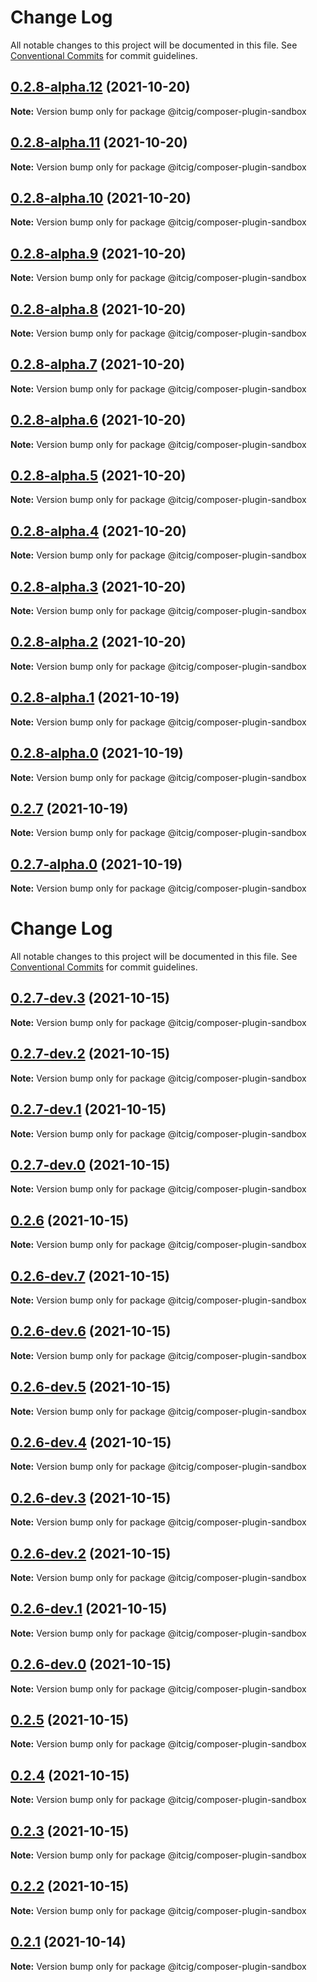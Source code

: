 # Change Log

All notable changes to this project will be documented in this file.
See [Conventional Commits](https://conventionalcommits.org) for commit guidelines.

## [0.2.8-alpha.12](https://github.com/itcig/composer-plugin-sandbox/compare/@itcig/composer-plugin-sandbox@0.2.8-alpha.11...@itcig/composer-plugin-sandbox@0.2.8-alpha.12) (2021-10-20)

**Note:** Version bump only for package @itcig/composer-plugin-sandbox





## [0.2.8-alpha.11](https://github.com/itcig/composer-plugin-sandbox/compare/@itcig/composer-plugin-sandbox@0.2.8-alpha.10...@itcig/composer-plugin-sandbox@0.2.8-alpha.11) (2021-10-20)

**Note:** Version bump only for package @itcig/composer-plugin-sandbox





## [0.2.8-alpha.10](https://github.com/itcig/composer-plugin-sandbox/compare/@itcig/composer-plugin-sandbox@0.2.8-alpha.9...@itcig/composer-plugin-sandbox@0.2.8-alpha.10) (2021-10-20)

**Note:** Version bump only for package @itcig/composer-plugin-sandbox





## [0.2.8-alpha.9](https://github.com/itcig/composer-plugin-sandbox/compare/@itcig/composer-plugin-sandbox@0.2.8-alpha.8...@itcig/composer-plugin-sandbox@0.2.8-alpha.9) (2021-10-20)

**Note:** Version bump only for package @itcig/composer-plugin-sandbox





## [0.2.8-alpha.8](https://github.com/itcig/composer-plugin-sandbox/compare/@itcig/composer-plugin-sandbox@0.2.8-alpha.7...@itcig/composer-plugin-sandbox@0.2.8-alpha.8) (2021-10-20)

**Note:** Version bump only for package @itcig/composer-plugin-sandbox





## [0.2.8-alpha.7](https://github.com/itcig/composer-plugin-sandbox/compare/@itcig/composer-plugin-sandbox@0.2.8-alpha.6...@itcig/composer-plugin-sandbox@0.2.8-alpha.7) (2021-10-20)

**Note:** Version bump only for package @itcig/composer-plugin-sandbox





## [0.2.8-alpha.6](https://github.com/itcig/composer-plugin-sandbox/compare/@itcig/composer-plugin-sandbox@0.2.8-alpha.5...@itcig/composer-plugin-sandbox@0.2.8-alpha.6) (2021-10-20)

**Note:** Version bump only for package @itcig/composer-plugin-sandbox





## [0.2.8-alpha.5](https://github.com/itcig/composer-plugin-sandbox/compare/@itcig/composer-plugin-sandbox@0.2.8-alpha.4...@itcig/composer-plugin-sandbox@0.2.8-alpha.5) (2021-10-20)

**Note:** Version bump only for package @itcig/composer-plugin-sandbox





## [0.2.8-alpha.4](https://github.com/itcig/composer-plugin-sandbox/compare/@itcig/composer-plugin-sandbox@0.2.8-alpha.3...@itcig/composer-plugin-sandbox@0.2.8-alpha.4) (2021-10-20)

**Note:** Version bump only for package @itcig/composer-plugin-sandbox





## [0.2.8-alpha.3](https://github.com/itcig/composer-plugin-sandbox/compare/@itcig/composer-plugin-sandbox@0.2.8-alpha.2...@itcig/composer-plugin-sandbox@0.2.8-alpha.3) (2021-10-20)

**Note:** Version bump only for package @itcig/composer-plugin-sandbox





## [0.2.8-alpha.2](https://github.com/itcig/composer-plugin-sandbox/compare/@itcig/composer-plugin-sandbox@0.2.8-alpha.1...@itcig/composer-plugin-sandbox@0.2.8-alpha.2) (2021-10-20)

**Note:** Version bump only for package @itcig/composer-plugin-sandbox





## [0.2.8-alpha.1](https://github.com/itcig/composer-plugin-sandbox/compare/@itcig/composer-plugin-sandbox@0.2.8-alpha.0...@itcig/composer-plugin-sandbox@0.2.8-alpha.1) (2021-10-19)

**Note:** Version bump only for package @itcig/composer-plugin-sandbox





## [0.2.8-alpha.0](https://github.com/itcig/composer-plugin-sandbox/compare/@itcig/composer-plugin-sandbox@0.2.7...@itcig/composer-plugin-sandbox@0.2.8-alpha.0) (2021-10-19)

**Note:** Version bump only for package @itcig/composer-plugin-sandbox





## [0.2.7](https://github.com/itcig/composer-plugin-sandbox/compare/@itcig/composer-plugin-sandbox@0.2.7-alpha.0...@itcig/composer-plugin-sandbox@0.2.7) (2021-10-19)

**Note:** Version bump only for package @itcig/composer-plugin-sandbox





## [0.2.7-alpha.0](https://github.com/itcig/composer-plugin-sandbox/compare/@itcig/composer-plugin-sandbox@0.2.0...@itcig/composer-plugin-sandbox@0.2.7-alpha.0) (2021-10-19)

**Note:** Version bump only for package @itcig/composer-plugin-sandbox





# Change Log

All notable changes to this project will be documented in this file. See
[Conventional Commits](https://conventionalcommits.org) for commit guidelines.

## [0.2.7-dev.3](https://github.com/itcig/composer-plugin-sandbox/compare/@itcig/composer-plugin-sandbox@0.2.7-dev.2...@itcig/composer-plugin-sandbox@0.2.7-dev.3) (2021-10-15)

**Note:** Version bump only for package @itcig/composer-plugin-sandbox

## [0.2.7-dev.2](https://github.com/itcig/composer-plugin-sandbox/compare/@itcig/composer-plugin-sandbox@0.2.7-dev.1...@itcig/composer-plugin-sandbox@0.2.7-dev.2) (2021-10-15)

**Note:** Version bump only for package @itcig/composer-plugin-sandbox

## [0.2.7-dev.1](https://github.com/itcig/composer-plugin-sandbox/compare/@itcig/composer-plugin-sandbox@0.2.7-dev.0...@itcig/composer-plugin-sandbox@0.2.7-dev.1) (2021-10-15)

**Note:** Version bump only for package @itcig/composer-plugin-sandbox

## [0.2.7-dev.0](https://github.com/itcig/composer-plugin-sandbox/compare/@itcig/composer-plugin-sandbox@0.2.6...@itcig/composer-plugin-sandbox@0.2.7-dev.0) (2021-10-15)

**Note:** Version bump only for package @itcig/composer-plugin-sandbox

## [0.2.6](https://github.com/itcig/composer-plugin-sandbox/compare/@itcig/composer-plugin-sandbox@0.2.6-dev.7...@itcig/composer-plugin-sandbox@0.2.6) (2021-10-15)

**Note:** Version bump only for package @itcig/composer-plugin-sandbox

## [0.2.6-dev.7](https://github.com/itcig/composer-plugin-sandbox/compare/@itcig/composer-plugin-sandbox@0.2.6-dev.6...@itcig/composer-plugin-sandbox@0.2.6-dev.7) (2021-10-15)

**Note:** Version bump only for package @itcig/composer-plugin-sandbox

## [0.2.6-dev.6](https://github.com/itcig/composer-plugin-sandbox/compare/@itcig/composer-plugin-sandbox@0.2.6-dev.5...@itcig/composer-plugin-sandbox@0.2.6-dev.6) (2021-10-15)

**Note:** Version bump only for package @itcig/composer-plugin-sandbox

## [0.2.6-dev.5](https://github.com/itcig/composer-plugin-sandbox/compare/@itcig/composer-plugin-sandbox@0.2.6-dev.4...@itcig/composer-plugin-sandbox@0.2.6-dev.5) (2021-10-15)

**Note:** Version bump only for package @itcig/composer-plugin-sandbox

## [0.2.6-dev.4](https://github.com/itcig/composer-plugin-sandbox/compare/@itcig/composer-plugin-sandbox@0.2.6-dev.3...@itcig/composer-plugin-sandbox@0.2.6-dev.4) (2021-10-15)

**Note:** Version bump only for package @itcig/composer-plugin-sandbox

## [0.2.6-dev.3](https://github.com/itcig/composer-plugin-sandbox/compare/@itcig/composer-plugin-sandbox@0.2.6-dev.2...@itcig/composer-plugin-sandbox@0.2.6-dev.3) (2021-10-15)

**Note:** Version bump only for package @itcig/composer-plugin-sandbox

## [0.2.6-dev.2](https://github.com/itcig/composer-plugin-sandbox/compare/@itcig/composer-plugin-sandbox@0.2.6-dev.1...@itcig/composer-plugin-sandbox@0.2.6-dev.2) (2021-10-15)

**Note:** Version bump only for package @itcig/composer-plugin-sandbox

## [0.2.6-dev.1](https://github.com/itcig/composer-plugin-sandbox/compare/@itcig/composer-plugin-sandbox@0.2.6-dev.0...@itcig/composer-plugin-sandbox@0.2.6-dev.1) (2021-10-15)

**Note:** Version bump only for package @itcig/composer-plugin-sandbox

## [0.2.6-dev.0](https://github.com/itcig/composer-plugin-sandbox/compare/@itcig/composer-plugin-sandbox@0.2.5...@itcig/composer-plugin-sandbox@0.2.6-dev.0) (2021-10-15)

**Note:** Version bump only for package @itcig/composer-plugin-sandbox

## [0.2.5](https://github.com/itcig/composer-plugin-sandbox/compare/@itcig/composer-plugin-sandbox@0.2.0...@itcig/composer-plugin-sandbox@0.2.5) (2021-10-15)

**Note:** Version bump only for package @itcig/composer-plugin-sandbox

## [0.2.4](https://github.com/itcig/composer-plugin-sandbox/compare/@itcig/composer-plugin-sandbox@0.2.0...@itcig/composer-plugin-sandbox@0.2.4) (2021-10-15)

**Note:** Version bump only for package @itcig/composer-plugin-sandbox

## [0.2.3](https://github.com/itcig/composer-plugin-sandbox/compare/@itcig/composer-plugin-sandbox@0.2.0...@itcig/composer-plugin-sandbox@0.2.3) (2021-10-15)

**Note:** Version bump only for package @itcig/composer-plugin-sandbox

## [0.2.2](https://github.com/itcig/composer-plugin-sandbox/compare/@itcig/composer-plugin-sandbox@0.2.0...@itcig/composer-plugin-sandbox@0.2.2) (2021-10-15)

**Note:** Version bump only for package @itcig/composer-plugin-sandbox

## [0.2.1](https://github.com/itcig/composer-plugin-sandbox/compare/@itcig/composer-plugin-sandbox@0.2.0...@itcig/composer-plugin-sandbox@0.2.1) (2021-10-14)

**Note:** Version bump only for package @itcig/composer-plugin-sandbox
